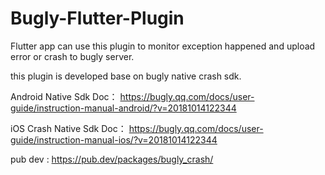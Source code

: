 # Bugly-Flutter-Plugin

Flutter app can use this plugin to monitor exception happened and upload error or crash to bugly server.

this plugin is developed base on bugly native crash sdk.

Android Native Sdk Doc： https://bugly.qq.com/docs/user-guide/instruction-manual-android/?v=20181014122344

iOS Crash Native Sdk Doc： https://bugly.qq.com/docs/user-guide/instruction-manual-ios/?v=20181014122344

pub dev : https://pub.dev/packages/bugly_crash/


